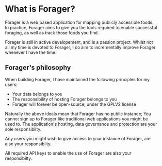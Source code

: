 # What is Forager?

Forager is a web based application for mapping publicly accessible foods. In practice, Forager aims to give you the tools required to enable successful foraging, as well as track those foods you find.

Forager is still in active developement, and is a passion project.
Whilst not all my time is devoted to Forager, I do aim to incrementally improve Forager whenever I have the time.

## Forager's philosophy

When building Forager, I have maintained the following principles for my users:

- Your data belongs to you
- The responsibility of hosting Forager belongs to you
- Forager will forever be open-source, under the GPLV2 license

Naturally the above ideals mean that Forager has no public instance; You
cannot sign up to Forager like traditional web applications
you might be used to. The application's hosting, data governance
and protection are your sole responsibilty.

Any users you might wish to give access to your instance of Forager,
are also your responsibilty.

All required API keys to enable the use of Forager are also your responsibilty.
